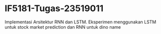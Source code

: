 # IF5181-Tugas-23519011
Implementasi Arsitektur RNN dan LSTM. Eksperimen menggunakan LSTM untuk stock market prediction dan RNN untuk dino name 
